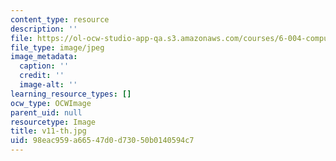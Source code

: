 ```yaml
---
content_type: resource
description: ''
file: https://ol-ocw-studio-app-qa.s3.amazonaws.com/courses/6-004-computation-structures-spring-2017/98eac959a66547d0d73050b0140594c7_v11-th.jpg
file_type: image/jpeg
image_metadata:
  caption: ''
  credit: ''
  image-alt: ''
learning_resource_types: []
ocw_type: OCWImage
parent_uid: null
resourcetype: Image
title: v11-th.jpg
uid: 98eac959-a665-47d0-d730-50b0140594c7
---
```

